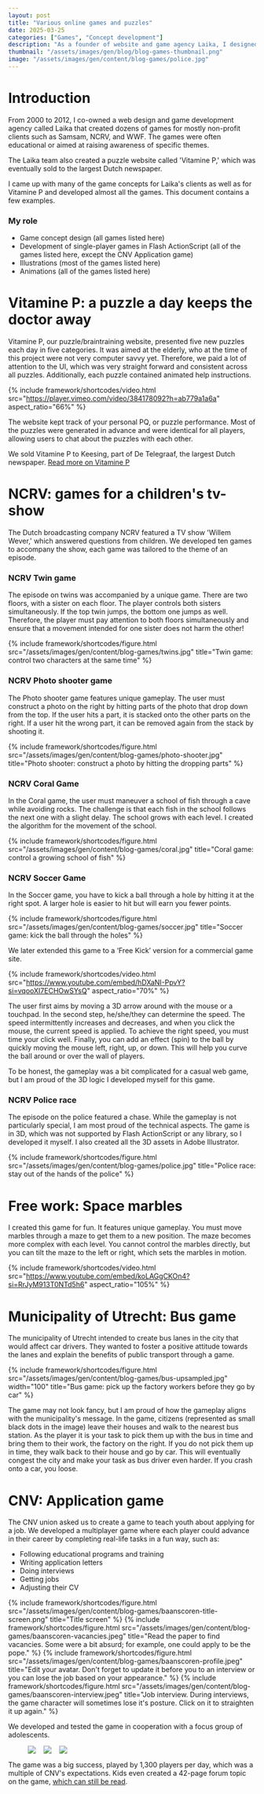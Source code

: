 ```yaml
---
layout: post
title: "Various online games and puzzles"
date: 2025-03-25
categories: ["Games", "Concept development"]
description: "As a founder of website and game agency Laika, I designed and developed numerous online games and puzzles."
thumbnail: "/assets/images/gen/blog/blog-games-thumbnail.png"
image: "/assets/images/gen/content/blog-games/police.jpg"
---
```


# Introduction

From 2000 to 2012, I co-owned a web design and game development agency called Laika that created dozens of games for mostly non-profit clients such as Samsam, NCRV, and WWF. The games were often educational or aimed at raising awareness of specific themes.

The Laika team also created a puzzle website called 'Vitamine P,' which was eventually sold to the largest Dutch newspaper.

I came up with many of the game concepts for Laika's clients as well as for Vitamine P and developed almost all the games. This document contains a few examples.

### My role

- Game concept design (all games listed here)
- Development of single-player games in Flash ActionScript (all of the games listed here, except the CNV Application game)
- Illustrations (most of the games listed here)
- Animations (all of the games listed here)

# Vitamine P: a puzzle a day keeps the doctor away

Vitamine P, our puzzle/braintraining website, presented five new puzzles each day in five categories. It was aimed at the elderly, who at the time of this project were not very computer savvy yet. Therefore, we paid a lot of attention to the UI, which was very straight forward and consistent across all puzzles. Additionally, each puzzle contained animated help instructions.

{% include framework/shortcodes/video.html src="https://player.vimeo.com/video/384178092?h=ab779a1a6a" aspect_ratio="66%" %}

The website kept track of your personal PQ, or puzzle performance. Most of the puzzles were generated in advance and were identical for all players, allowing users to chat about the puzzles with each other.

We sold Vitamine P to Keesing, part of De Telegraaf, the largest Dutch newspaper. [Read more on Vitamine P](/blog/2025-04-02-vitamine/)

# NCRV: games for a children's tv-show

The Dutch broadcasting company NCRV featured a TV show 'Willem Wever,' which answered questions from children. We developed ten games to accompany the show, each game was tailored to the theme of an episode.

### NCRV Twin game

The episode on twins was accompanied by a unique game. There are two floors, with a sister on each floor. The player controls both sisters simultaneously. If the top twin jumps, the bottom one jumps as well. Therefore, the player must pay attention to both floors simultaneously and ensure that a movement intended for one sister does not harm the other!

{% include framework/shortcodes/figure.html src="/assets/images/gen/content/blog-games/twins.jpg" title="Twin game: control two characters at the same time" %}

### NCRV Photo shooter game

The Photo shooter game features unique gameplay. The user must construct a photo on the right by hitting parts of the photo that drop down from the top. If the user hits a part, it is stacked onto the other parts on the right. If a user hit the wrong part, it can be removed again from the stack by shooting it.

{% include framework/shortcodes/figure.html src="/assets/images/gen/content/blog-games/photo-shooter.jpg" title="Photo shooter: construct a photo by hitting the dropping parts" %}

### NCRV Coral Game

In the Coral game, the user must maneuver a school of fish through a cave while avoiding rocks. The challenge is that each fish in the school follows the next one with a slight delay. The school grows with each level. I created the algorithm for the movement of the school.

{% include framework/shortcodes/figure.html src="/assets/images/gen/content/blog-games/coral.jpg" title="Coral game: control a growing school of fish" %}

### NCRV Soccer Game

In the Soccer game, you have to kick a ball through a hole by hitting it at the right spot. A larger hole is easier to hit but will earn you fewer points.

{% include framework/shortcodes/figure.html src="/assets/images/gen/content/blog-games/soccer.jpg" title="Soccer game: kick the ball through the holes" %}

We later extended this game to a ‘Free Kick’ version for a commercial game site.

{% include framework/shortcodes/video.html src="https://www.youtube.com/embed/hDXaNI-PpvY?si=vqooXI7ECHOwSYsQ" aspect_ratio="70%" %}

The user first aims by moving a 3D arrow around with the mouse or a touchpad. In the second step, he/she/they can determine the speed. The speed intermittently increases and decreases, and when you click the mouse, the current speed is applied. To achieve the right speed, you must time your click well. Finally, you can add an effect (spin) to the ball by quickly moving the mouse left, right, up, or down. This will help you curve the ball around or over the wall of players.

To be honest, the gameplay was a bit complicated for a casual web game, but I am proud of the 3D logic I developed myself for this game.

### NCRV Police race

The episode on the police featured a chase. While the gameplay is not particularly special, I am most proud of the technical aspects. The game is in 3D, which was not supported by Flash ActionScript or any library, so I developed it myself. I also created all the 3D assets in Adobe Illustrator.

{% include framework/shortcodes/figure.html src="/assets/images/gen/content/blog-games/police.jpg" title="Police race: stay out of the hands of the police" %}

# Free work: Space marbles

I created this game for fun. It features unique gameplay. You must move marbles through a maze to get them to a new position. The maze becomes more complex with each level. You cannot control the marbles directly, but you can tilt the maze to the left or right, which sets the marbles in motion.

{% include framework/shortcodes/video.html src="https://www.youtube.com/embed/koLAGgCKOn4?si=RrJyM913T0NTd5h6" aspect_ratio="105%" %}

# Municipality of Utrecht: Bus game

The municipality of Utrecht intended to create bus lanes in the city that would affect car drivers. They wanted to foster a positive attitude towards the lanes and explain the benefits of public transport through a game.

{% include framework/shortcodes/figure.html src="/assets/images/gen/content/blog-games/bus-upsampled.jpg" width="100" title="Bus game: pick up the factory workers before they go by car" %}

The game may not look fancy, but I am proud of how the gameplay aligns with the municipality's message. In the game, citizens (represented as small black dots in the image) leave their houses and walk to the nearest bus station.  As the player it is your task to pick them up with the bus in time and bring them to their work, the factory on the right. If you do not pick them up in time, they walk back to their house and go by car. This will eventually congest the city and make your task as bus driver even harder. If you crash onto a car, you loose.

# CNV: Application game

The CNV union asked us to create a game to teach youth about applying for a job. We developed a multiplayer game where each player could advance in their career by completing real-life tasks in a fun way, such as:

- Following educational programs and training
- Writing application letters
- Doing interviews
- Getting jobs
- Adjusting their CV

{% include framework/shortcodes/figure.html src="/assets/images/gen/content/blog-games/baanscoren-title-screen.png" title="Title screen" %}
{% include framework/shortcodes/figure.html src="/assets/images/gen/content/blog-games/baanscoren-vacancies.jpeg" title="Read the paper to find vacancies. Some were a bit absurd; for example, one could apply to be the pope." %}
{% include framework/shortcodes/figure.html src="/assets/images/gen/content/blog-games/baanscoren-profile.jpeg" title="Edit your avatar. Don't forget to update it before you to an interview  or you can lose the job based on your appearance." %}
{% include framework/shortcodes/figure.html src="/assets/images/gen/content/blog-games/baanscoren-interview.jpeg" title="Job interview. During interviews, the game character will sometimes lose it's posture. Click on it to straighten it up again." %}

We developed and tested the game in cooperation with a focus group of adolescents.

<figure style="display: flex; flex-direction: column; gap: 1rem;" caption="test">
  <div style="display: flex; gap: 1rem;">
    <span><img style="margin: 0;" src="{{ '/assets/images/gen/content/blog-games/panel-1.jpg' | relative_url }}" /></span>
    <span><img style="margin: 0;" src="{{ '/assets/images/gen/content/blog-games/panel-2.jpg' | relative_url }}" /></span>
    <span><img style="margin: 0;" src="{{ '/assets/images/gen/content/blog-games/panel-3.jpg' | relative_url }}" /></span>
  </div>
</figure>

The game was a big success, played by 1,300 players per day, which was a multiple of CNV's expectations. Kids even created a 42-page forum topic on the game, [which can still be read](https://www.bokt.nl/forums/viewtopic.php?f=6&t=927864&start=1025.).
